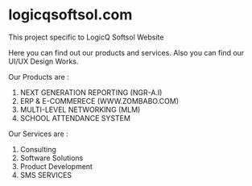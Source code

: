 # logicqsoftsol.com
This project specific to LogicQ Softsol Website

Here you can find out our products and services.
Also you can find our UI/UX Design Works.

Our Products are :
1. NEXT GENERATION REPORTING (NGR-A.I)
2. ERP & E-COMMERECE (WWW.ZOMBABO.COM)
3. MULTI-LEVEL NETWORKING (MLM)
4. SCHOOL ATTENDANCE SYSTEM

Our Services are :
1. Consulting
2. Software Solutions
3. Product Development
4. SMS SERVICES

